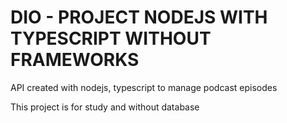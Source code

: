 <h1>DIO - PROJECT NODEJS WITH TYPESCRIPT WITHOUT FRAMEWORKS</h1>

<p>API created with nodejs, typescript to manage podcast episodes</p>
<p>This project is for study and without database<p>